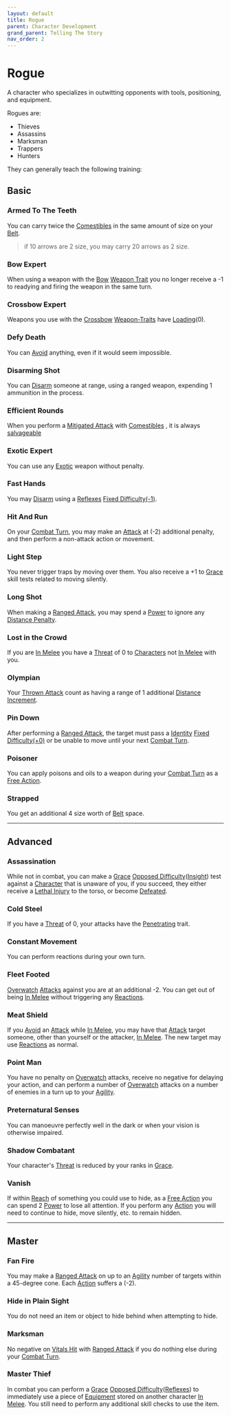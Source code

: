 ```yaml
---
layout: default
title: Rogue
parent: Character Development
grand_parent: Telling The Story
nav_order: 2
---
```

# Rogue
A character who specializes in outwitting opponents with tools, positioning, and equipment.

Rogues are: 
* Thieves
* Assassins
* Marksman
* Trappers
* Hunters

They can generally teach the following training:

## Basic

### Armed To The Teeth
You can carry twice the [Comestibles](Comestibles) in the same amount of size on your [Belt](Storage#Belt). 

> if 10 arrows are 2 size, you may carry 20 arrows as 2 size.

### Bow Expert
When using a weapon with the [Bow](Weapon-Traits#Bow) [Weapon Trait](Weapons#[Weapon-Traits](Weapon-Traits)) you no longer receive a -1 to readying and firing the weapon in the same turn.
### Crossbow Expert
Weapons you use with the [Crossbow](Weapon-Traits#Crossbow) [Weapon-Traits](Weapon-Traits) have [Loading](Terminology#Loading)(0).  

### Defy Death
You can [Avoid](Reacting-To-Attacks#Avoid) anything, even if it would seem impossible.

### Disarming Shot
You can [Disarm](Special-Combat-Actions#Disarm) someone at range, using a ranged weapon, expending 1 ammunition in the process.
### Efficient Rounds
When you perform a [Mitigated Attack](Terminology#Mitigated%20Attack) with [Comestibles](Comestibles) , it is always [salvageable](Comestibles#Salvaging)
### Exotic Expert
You can use any [Exotic](Weapons#Exotic) weapon without penalty.   
### Fast Hands
You may [Disarm](Special-Combat-Actions#Disarm) using a [Reflexes](Agility#Reflexes) [Fixed Difficulty(-1)](Skills#Fixed%20Difficulty).

### Hit And Run
On your [Combat Turn](Terminology#Combat%20Turn), you may make an [Attack](Terminology#Attack) at (-2) additional penalty, and then perform a non-attack action or movement.

### Light Step
You never trigger traps by moving over them. You also receive a +1 to [Grace](Agility#Grace) skill tests related to moving silently.

### Long Shot
When making a [Ranged Attack](Terminology#Ranged%20Attack), you may spend a [Power](Stats#Max%20Power) to ignore any [Distance Penalty](Attack-Bonuses#Distance%20Penalty).

### Lost in the Crowd
If you are [In Melee](Effects#In%20Melee) you have a [Threat](Stats#Threat) of 0 to [Characters](Terminology#Character) not [In Melee](Effects#In%20Melee) with you.

### Olympian
Your [Thrown Attack](Terminology#Thrown%20Attack) count as having a range of 1 additional [Distance Increment](Movement#Distance%20Increments). 

### Pin Down
After performing a [Ranged Attack](Terminology#Ranged%20Attack), the target must pass a [Identity](Spirit#Identity) [Fixed Difficulty(+0)](Skills#Fixed%20Difficulty) or be unable to move until your next [Combat Turn](Terminology#Combat%20Turn).

### Poisoner
You can apply poisons and oils to a weapon during your [Combat Turn](Terminology#Combat%20Turn) as a [Free Action](Terminology#Free%20Action).

### Strapped
You get an additional 4 size worth of [Belt](Storage#Belt) space.


---

## Advanced

### Assassination
While not in combat, you can make a [Grace](Agility#Grace) [Opposed Difficulty](Skills#Opposed%20Difficulty)([Insight](Intelligence#Insight)) test against a [Character](Terminology#Character) that is unaware of you, if you succeed, they either receive a [Lethal Injury](Injury#Lethal%20Injury) to the torso, or become [Defeated](Effects#Defeated).

### Cold Steel
If you have a [Threat](Stats#Threat) of 0, your attacks have the [Penetrating](Weapon-Traits#Penetrating) trait.

### Constant Movement
You can perform reactions during your own turn.
### Fleet Footed
[Overwatch](Special-Combat-Actions#Overwatch) [Attacks](Terminology#Attack) against you are at an additional -2. You can get out of being [In Melee](Effects#In%20Melee) without triggering any [Reactions](Terminology#Reaction).

### Meat Shield
If you [Avoid](Reacting-To-Attacks#Avoid) an [Attack](Terminology#Attack) while [In Melee](Effects#In%20Melee), you may have that [Attack](Terminology#Attack) target someone, other than yourself or the attacker, [In Melee](Effects#In%20Melee). The new target may use [Reactions](Terminology#Reaction) as normal.

### Point Man
You have no penalty on [Overwatch](Special-Combat-Actions#Overwatch) attacks, receive no negative for delaying your action, and can perform a number of [Overwatch](Special-Combat-Actions#Overwatch) attacks on a number of enemies in a turn up to your [Agility](Agility).

### Preternatural Senses
You can manoeuvre perfectly well in the dark or when your vision is otherwise impaired.

### Shadow Combatant
Your character's [Threat](Stats#Threat) is reduced by your ranks in [Grace](Agility#Grace).

### Vanish
If within [Reach](Movement#Reach) of something you could use to hide, as a [Free Action](Terminology#Free%20Action) you can spend 2 [Power](Stats#Max%20Power) to lose all attention. If you perform any [Action](Terminology#Action) you will need to continue to hide, move silently, etc. to remain hidden.


---

## Master

### Fan Fire
You may make a [Ranged Attack](Terminology#Ranged%20Attack) on up to an [Agility](Agility) number of targets within a 45-degree cone. Each [Action](Terminology#Action) suffers a (-2).
### Hide in Plain Sight
You do not need an item or object to hide behind when attempting to hide.

### Marksman
No negative on [Vitals Hit](Attacks#Vitals%20Hit) with [Ranged Attack](Terminology#Ranged%20Attack) if you do nothing else during your [Combat Turn](Terminology#Combat%20Turn).

### Master Thief
In combat you can perform a [Grace](Agility#Grace) [Opposed Difficulty](Skills#Opposed%20Difficulty)([Reflexes](Agility#Reflexes)) to immediately use a piece of [Equipment](Equipment) stored on another character [In Melee](Effects#In%20Melee). You still need to perform any additional skill checks to use the item.



